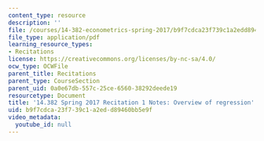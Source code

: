 ```yaml
---
content_type: resource
description: ''
file: /courses/14-382-econometrics-spring-2017/b9f7cdca23f739c1a2edd89460bb5e9f_MIT_14_382S17_rec1.pdf
file_type: application/pdf
learning_resource_types:
- Recitations
license: https://creativecommons.org/licenses/by-nc-sa/4.0/
ocw_type: OCWFile
parent_title: Recitations
parent_type: CourseSection
parent_uid: 0a0e67db-557c-25ce-6560-38292deede19
resourcetype: Document
title: '14.382 Spring 2017 Recitation 1 Notes: Overview of regression'
uid: b9f7cdca-23f7-39c1-a2ed-d89460bb5e9f
video_metadata:
  youtube_id: null
---
```

